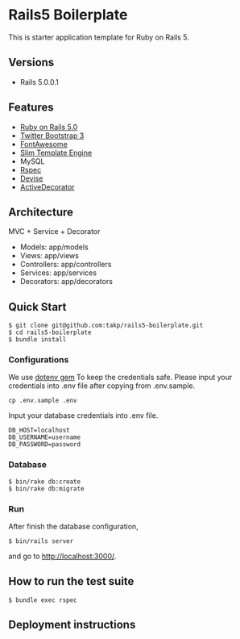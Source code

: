 # Rails5 Boilerplate

This is starter application template for Ruby on Rails 5.

## Versions

- Rails 5.0.0.1

## Features

- [Ruby on Rails 5.0](http://rubyonrails.org/)
- [Twitter Bootstrap 3](https://github.com/twbs/bootstrap-sass)
- [FontAwesome](https://github.com/FortAwesome/font-awesome-sass)
- [Slim Template Engine](http://slim-lang.com/)
- MySQL
- [Rspec](https://github.com/rspec/rspec-rails)
- [Devise](https://github.com/plataformatec/devise)
- [ActiveDecorator](https://github.com/amatsuda/active_decorator)

## Architecture

MVC + Service + Decorator

- Models: app/models
- Views: app/views
- Controllers: app/controllers
- Services: app/services
- Decorators: app/decorators

## Quick Start

```
$ git clone git@github.com:takp/rails5-boilerplate.git
$ cd rails5-boilerplate
$ bundle install
```

### Configurations

We use [dotenv gem](https://github.com/bkeepers/dotenv) To keep the credentials safe.
Please input your credentials into .env file after copying from .env.sample.

```
cp .env.sample .env
```

Input your database credentials into .env file.

```
DB_HOST=localhost
DB_USERNAME=username
DB_PASSWORD=password
```

### Database

```
$ bin/rake db:create
$ bin/rake db:migrate
```

### Run

After finish the database configuration,

```
$ bin/rails server
```

and go to [http://localhost:3000/](http://localhost:3000/).


## How to run the test suite

```
$ bundle exec rspec
```

## Deployment instructions
